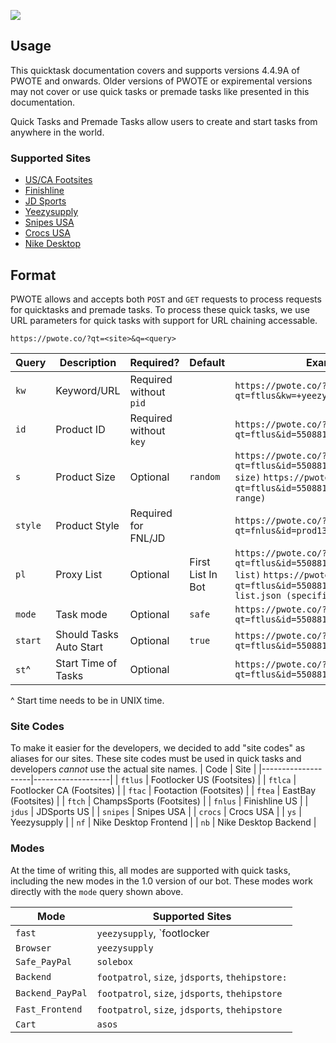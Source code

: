 ![](https://pbs.twimg.com/profile_banners/1123765884680585218/1596774649/1500x500)

## Usage
This quicktask documentation covers and supports versions 4.4.9A of PWOTE and onwards. Older versions of PWOTE or expiremental versions may not cover or use quick tasks or premade tasks like presented in this documentation. 

Quick Tasks and Premade Tasks allow users to create and start tasks from anywhere in the world. 

### Supported Sites
- [US/CA Footsites](#footsites)
- [Finishline](#finishline)
- [JD Sports](#jdsports)
- [Yeezysupply](#yeezysupply)
- [Snipes USA](#snipes)
- [Crocs USA](#crocs)
- [Nike Desktop](#nike)

## Format
PWOTE allows and accepts both `POST` and `GET` requests to process requests for quicktasks and premade tasks. To process these quick tasks, we use URL parameters for quick tasks with support for URL chaining accessable. 

```http
https://pwote.co/?qt=<site>&q=<query>
```

|   Query   |  Description              | Required?              | Default              | Example |
|-----------|---------------------------|------------------------|----------------------|----------------------|
| `kw`      |  Keyword/URL              | Required without `pid` |                      | `https://pwote.co/?qt=ftlus&kw=+yeezy,+350,+boost,-700` |
| `id`      |  Product ID               | Required without `key` |                      | `https://pwote.co/?qt=ftlus&id=55088118`
| `s`       |  Product Size             | Optional               | `random`             | `https://pwote.co/?qt=ftlus&id=55088118&s=9.5 (single size)` `https://pwote.co/?qt=ftlus&id=55088118&s=7-10.5 (size range)`
| `style`   |  Product Style            | Required for FNL/JD      |                      | `https://pwote.co/?qt=fnlus&id=prod1360195&style=555088` |
| `pl`      |  Proxy List               | Optional               |  First List In Bot   | `https://pwote.co/?qt=ftlus&id=55088118&pl=1 (first list)` `https://pwote.co/?qt=ftlus&id=55088118&pl=proxy-list.json (specific)` |
| `mode`    |  Task mode                | Optional               |  `safe`              | `https://pwote.co/?qt=ftlus&id=55088118&mode=fast2` |
| `start`   |  Should Tasks Auto Start  | Optional               |  `true`              | `https://pwote.co/?qt=ftlus&id=55088118&start=true` | 
| `st`^     |  Start Time of Tasks      | Optional               |                      | `https://pwote.co/?qt=ftlus&id=55088118&st=1610298110` | 
^ Start time needs to be in UNIX time. 

### Site Codes
To make it easier for the developers, we decided to add "site codes" as aliases for our sites. These site codes must be used in quick tasks and developers *cannot* use the actual site names.
| Code                | Site |
|--------------------|-------------------|
| `ftlus` | Footlocker US (Footsites) | 
| `ftlca` | Footlocker CA (Footsites) | 
| `ftac` | Footaction (Footsites) | 
| `ftea` | EastBay (Footsites) | 
| `ftch` | ChampsSports (Footsites) | 
| `fnlus` | Finishline US | 
| `jdus` | JDSports US | 
| `snipes` | Snipes USA | 
| `crocs` | Crocs USA | 
| `ys` | Yeezysupply | 
| `nf` | Nike Desktop Frontend | 
| `nb` | Nike Desktop Backend | 

### Modes
At the time of writing this, all modes are supported with quick tasks, including the new modes in the 1.0 version of our bot. These modes work directly with the `mode` query shown above. 

| Mode                | Supported Sites                                              |
|--------------------|----------------------------------------------------------------|
| `fast`          | `yeezysupply`, `footlocker                                               |
| `Browser`          | `yeezysupply`                                                  |
| `Safe_PayPal`      | `solebox`                                                      |
| `Backend`          | `footpatrol`, `size`, `jdsports`, `thehipstore:`               |
| `Backend_PayPal`   | `footpatrol`, `size`, `jdsports`, `thehipstore`                |
| `Fast_Frontend`    | `footpatrol`, `size`, `jdsports`, `thehipstore `               |
| `Cart`             |  `asos`                                                        |



